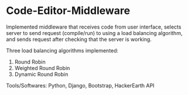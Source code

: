 # Code-Editor-Middleware
Implemented middleware that receives code from user interface, selects server to send request (compile/run) to using a load balancing algorithm, and sends request after checking that the server is working.  

Three load balancing algorithms implemented:  
1. Round Robin    
2. Weighted Round Robin  
3. Dynamic Round Robin  

Tools/Softwares: Python, Django, Bootstrap, HackerEarth API
